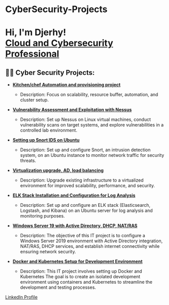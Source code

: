 # CyberSecurity-Projects
<h1>Hi, I'm Djerhy! <br/><a href="https://github.com/your-github-jbdjerhy">Cloud and Cybersecurity Professional</a></h1>

<h2>👨‍💻 Cyber Security Projects:</h2>

- [<b>Kitchen/chef Automation and provisioning project</b>](https://github.com/jbdjerhy/Chef_kitchen_automation/tree/main)
  - Description: Focus on scalability, resource buffer, automation, and cluster setup.
  
- [<b>Vulnerability Assessment and Exploitation with Nessus</b>](https://github.com/jbdjerhy/Nessus/blob/main/README.md)
  - Description: Set up Nessus on Linux virtual machines, conduct vulnerability scans on target systems, and explore vulnerabilities in a controlled lab environment.
 
- [<b>Setting up Snort IDS on Ubuntu</b>](https://github.com/jbdjerhy/Snort)
  - Description: Set up and configure Snort, an intrusion detection system, on an Ubuntu instance to monitor network traffic for security threats.
  
- [<b>Virtualization upgrade, AD, load balancing</b>](https://github.com/jbdjerhy/Virtualization_Load_balancing_scalability/tree/main)
  - Description: Upgrade existing infrastructure to a virtualized environment for improved scalability, performance, and security.
  
- [<b>ELK Stack Installation and Configuration for Log Analysis</b>](https://github.com/jbdjerhy/ELK_Stack/tree/main)
  - Description: Set up and configure an ELK stack (Elasticsearch, Logstash, and Kibana) on an Ubuntu server for log analysis and monitoring purposes.
    
- [<b>Windows Server 19 with Active Directory, DHCP, NAT/RAS</b>](https://github.com/jbdjerhy/Active-Directory_WinServer/tree/main)
  - Description: The objective of this IT project is to configure a Windows Server 2019 environment with Active Directory integration, NAT/RAS, DHCP services, and establish internet connectivity while ensuring network security.

- [<b>Docker and Kubernetes Setup for Development Environment</b>](https://github.com/jbdjerhy/Docker_Kubernetes)
  - Description: This IT project involves setting up Docker and Kubernetes  The goal is to create an isolated development environment using containers and Kubernetes to streamline the development and testing processes.

[LinkedIn Profile](https://www.linkedin.com/in/djerhyjnbaptiste/)
